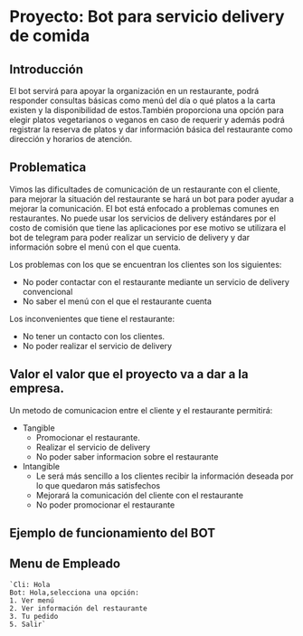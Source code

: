 # Proyecto: Bot para servicio delivery de comida

## Introducción 

 El bot servirá para apoyar la organización en un restaurante, podrá responder consultas básicas como menú del día o qué platos a la carta existen y la disponibilidad de estos.También proporciona una opción para elegir platos vegetarianos o veganos en caso de requerir y además podrá registrar la reserva de  platos y dar información básica del restaurante como dirección y horarios de atención.

 ## Problematica
 
 Vimos las dificultades de comunicación de un restaurante con el cliente, para mejorar la situación del restaurante se hará un bot para poder ayudar a mejorar la comunicación. 
 El bot está enfocado a problemas comunes en restaurantes. No puede usar los servicios de delivery estándares por el costo de comisión que tiene las aplicaciones por ese motivo se utilizara el bot de telegram para poder realizar un servicio de delivery y dar información sobre el menú con el que cuenta.  
    
 Los problemas con los que se encuentran los clientes son los siguientes: 
- No poder contactar con el restaurante mediante un servicio de delivery convencional
- No saber el menú con el que el restaurante cuenta 

Los inconvenientes que tiene el restaurante: 
- No tener un contacto con los clientes. 
- No poder realizar el servicio de delivery



## Valor el valor que el proyecto va a dar a la empresa.
Un metodo de comunicacion entre el cliente y el restaurante permitirá:
- Tangible
    - Promocionar el restaurante.
    - Realizar el servicio de delivery
    - No poder saber informacion sobre el restaurante
- Intangible 
    - Le será más sencillo a los clientes recibir la información deseada por lo que quedaron más satisfechos
    - Mejorará la comunicación del cliente con el restaurante 
    - No poder promocionar el restaurante


 ## Ejemplo de funcionamiento del BOT

 ## Menu de Empleado

    `Cli: Hola
    Bot: Hola,selecciona una opción:
    1. Ver menú
    2. Ver información del restaurante 
    3. Tu pedido
    5. Salir`




##
